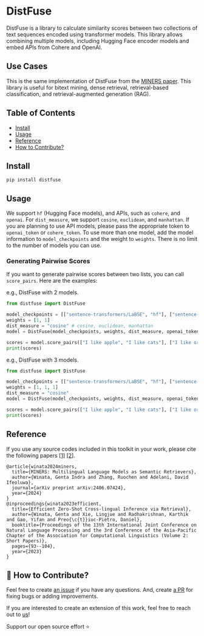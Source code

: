# DistFuse

DistFuse is a library to calculate similarity scores between two collections of text sequences encoded using transformer models. This library allows combining multiple models, including Hugging Face encoder models and embed APIs from Cohere and OpenAI. 

## Use Cases
This is the same implementation of DistFuse from the [MINERS paper](https://arxiv.org/pdf/2406.07424). This library is useful for bitext mining, dense retrieval, retrieval-based classification, and retrieval-augmented generation (RAG).

## Table of Contents

- [Install](#install)
- [Usage](#usage)
- [Reference](#reference)
- [How to Contribute?](#-how-to-contribute)

## Install
```
pip install distfuse
```

## Usage
We support `hf` (Hugging Face models), and APIs, such as `cohere`, and `openai`. For `dist_measure`, we support `cosine`, `euclidean`, and `manhattan`. If you are planning to use API models, please pass the appropriate token to `openai_token` or `cohere_token`. To use more than one model, add the model information to `model_checkpoints` and the weight to `weights`. There is no limit to the number of models you can use.

### Generating Pairwise Scores
If you want to generate pairwise scores between two lists, you can call `score_pairs`. Here are the examples:

e.g., DistFuse with 2 models.
```python
from distfuse import DistFuse

model_checkpoints = [["sentence-transformers/LaBSE", "hf"], ["sentence-transformers/paraphrase-multilingual-MiniLM-L12-v2", "hf"]]
weights = [1, 1]
dist_measure = "cosine" # cosine, euclidean, manhattan
model = DistFuse(model_checkpoints, weights, dist_measure, openai_token="", cohere_token="", device="cuda:0")

scores = model.score_pairs(["I like apple", "I like cats"], ["I like orange", "I like dogs"])
print(scores)
```

e.g., DistFuse with 3 models. 
```python
from distfuse import DistFuse

model_checkpoints = [["sentence-transformers/LaBSE", "hf"], ["sentence-transformers/paraphrase-multilingual-MiniLM-L12-v2", "hf"], ["text-embedding-3-large", "openai"]]
weights = [1, 1, 1]
dist_measure = "cosine"
model = DistFuse(model_checkpoints, weights, dist_measure, openai_token="", cohere_token="", device="cuda:0")

scores = model.score_pairs(["I like apple", "I like cats"], ["I like orange", "I like dogs"])
print(scores)
```

## Reference
If you use any source codes included in this toolkit in your work, please cite the following papers [[1]](https://arxiv.org/pdf/2406.07424) [[2]](https://aclanthology.org/2023.ijcnlp-short.11.pdf).
```
@article{winata2024miners,
  title={MINERS: Multilingual Language Models as Semantic Retrievers},
  author={Winata, Genta Indra and Zhang, Ruochen and Adelani, David Ifeoluwa},
  journal={arXiv preprint arXiv:2406.07424},
  year={2024}
}
@inproceedings{winata2023efficient,
  title={Efficient Zero-Shot Cross-lingual Inference via Retrieval},
  author={Winata, Genta and Xie, Lingjue and Radhakrishnan, Karthik and Gao, Yifan and Preo{\c{t}}iuc-Pietro, Daniel},
  booktitle={Proceedings of the 13th International Joint Conference on Natural Language Processing and the 3rd Conference of the Asia-Pacific Chapter of the Association for Computational Linguistics (Volume 2: Short Papers)},
  pages={93--104},
  year={2023}
}
```

## 🚀 How to Contribute?
Feel free to create [an issue](https://github.com/gentaiscool/distfuse/issues/) if you have any questions. And, create [a PR](https://github.com/gentaiscool/distfuse/pulls) for fixing bugs or adding improvements. 

If you are interested to create an extension of this work, feel free to reach out to [us](mailto:gentaindrawinata@gmail.com)!

Support our open source effort ⭐
